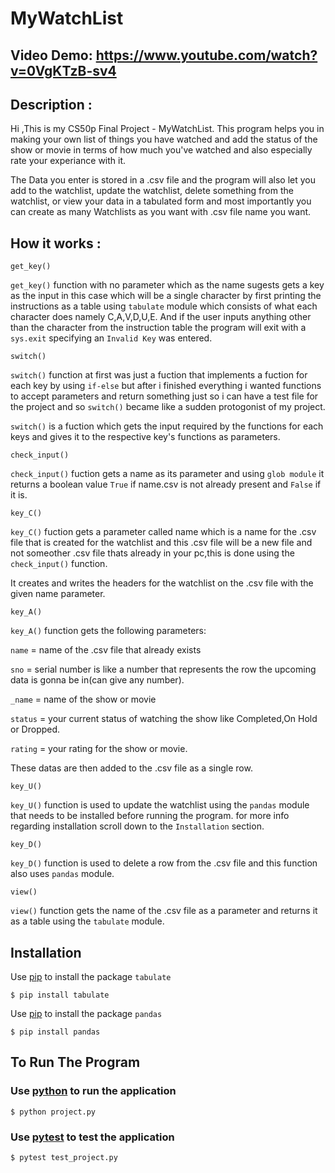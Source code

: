 # MyWatchList
## Video Demo:  <https://www.youtube.com/watch?v=0VgKTzB-sv4>
## Description :
Hi ,This is my CS50p Final Project - MyWatchList. This program helps you in making your own list of things you have watched and add the status of the show or movie in terms of how much you've watched and also especially rate your experiance with it.

The Data you enter is stored in a .csv file and the program will also let you add to the watchlist, update the watchlist, delete something from the watchlist, or view your data in a tabulated form and most importantly you can create as many Watchlists as you want with .csv file name you want.

## How it works :
```
get_key()
```
`get_key()` function with no parameter which as the name sugests gets a key as the input in this case which will be a single character by first printing the instructions as a table using `tabulate` module which consists of what each character does namely C,A,V,D,U,E. And if the user inputs anything other than the character from the instruction table the program will exit with a `sys.exit` specifying an `Invalid Key` was entered.

```
switch()
```
`switch()` function at first was just a fuction that implements a fuction for each key by using `if-else` but after i finished everything
i wanted functions to accept parameters and return something just so i can have a test file for the project and so `switch()` became like a sudden protogonist of my project.

`switch()` is a fuction which gets the input required by the functions for each keys and gives it to the respective key's functions as parameters.

```
check_input()
```

`check_input()` fuction gets  a name as its parameter and using `glob module` it returns a boolean value `True` if name.csv is not already present and `False` if it is.

```
key_C()
```
`key_C()` fuction gets a parameter called name which is a name for the .csv file that is created for the watchlist and this .csv file will be a new file and not someother .csv file thats already in your pc,this is done using the `check_input()` function.

It creates and writes the headers for the watchlist on the .csv file with the given name parameter.

```
key_A()
```
`key_A()` function gets the following parameters:

`name` = name of the .csv file that already exists

`sno` = serial number is like a number that represents the row the upcoming data is gonna be in(can give any number).

`_name` = name of the show or movie

`status` = your current status of watching the show like Completed,On Hold or Dropped.

`rating` = your rating for the show or movie.

These datas are then added to the .csv file as a single row.

```
key_U()
```
`key_U()` function is used to update the watchlist using the `pandas` module that needs to be installed before running the program.
for more info regarding installation scroll down to the `Installation` section.

```
key_D()
```
`key_D()` function is used to delete a row from the .csv file and this function also uses `pandas` module.
```
view()
```
`view()` function gets the name of the .csv file as a parameter and returns it as a table using the `tabulate` module.
## Installation
Use [pip](https://pip.pypa.io/en/stable/) to install the package `tabulate`
```
$ pip install tabulate
```

Use [pip](https://pip.pypa.io/en/stable/) to install the package `pandas`
```
$ pip install pandas
```
## To Run The Program
### Use [python](https://www.python.org/) to run the application
```
$ python project.py
```
### Use [pytest](https://docs.pytest.org/en/7.2.x/) to test the application
```
$ pytest test_project.py
```
